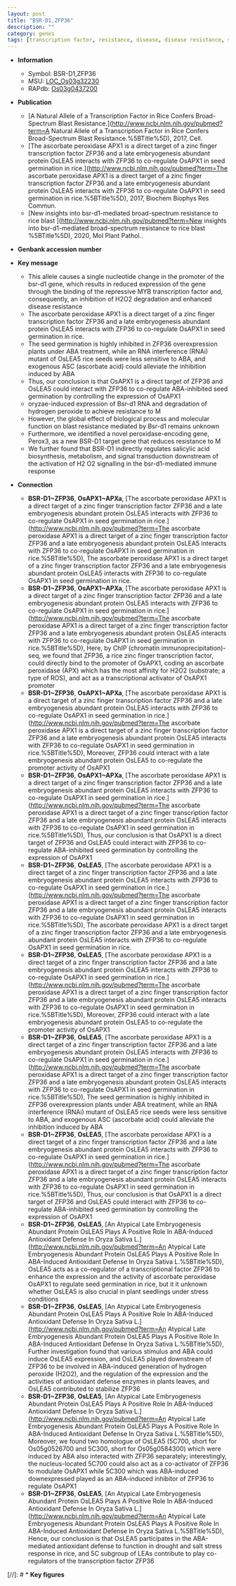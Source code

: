 ```yaml
---
layout: post
title: "BSR-D1,ZFP36"
description: ""
category: genes
tags: [transcription factor, resistance, disease, disease resistance, seed, seed germination,  ABA , zinc, ABA, salicylic acid, blast, immune response, blast resistance, signal transduction]
---
```


* **Information**  
    + Symbol: BSR-D1,ZFP36  
    + MSU: [LOC_Os03g32230](http://rice.plantbiology.msu.edu/cgi-bin/ORF_infopage.cgi?orf=LOC_Os03g32230)  
    + RAPdb: [Os03g0437200](http://rapdb.dna.affrc.go.jp/viewer/gbrowse_details/irgsp1?name=Os03g0437200)  

* **Publication**  
    + [A Natural Allele of a Transcription Factor in Rice Confers Broad-Spectrum Blast Resistance.](http://www.ncbi.nlm.nih.gov/pubmed?term=A Natural Allele of a Transcription Factor in Rice Confers Broad-Spectrum Blast Resistance.%5BTitle%5D), 2017, Cell.
    + [The ascorbate peroxidase APX1 is a direct target of a zinc finger transcription factor ZFP36 and a late embryogenesis abundant protein OsLEA5 interacts with ZFP36 to co-regulate OsAPX1 in seed germination in rice.](http://www.ncbi.nlm.nih.gov/pubmed?term=The ascorbate peroxidase APX1 is a direct target of a zinc finger transcription factor ZFP36 and a late embryogenesis abundant protein OsLEA5 interacts with ZFP36 to co-regulate OsAPX1 in seed germination in rice.%5BTitle%5D), 2017, Biochem Biophys Res Commun.
    + [New insights into bsr-d1-mediated broad-spectrum resistance to rice blast ](http://www.ncbi.nlm.nih.gov/pubmed?term=New insights into bsr-d1-mediated broad-spectrum resistance to rice blast %5BTitle%5D), 2020, Mol Plant Pathol..

* **Genbank accession number**  

* **Key message**  
    + This allele causes a single nucleotide change in the promoter of the bsr-d1 gene, which results in reduced expression of the gene through the binding of the repressive MYB transcription factor and, consequently, an inhibition of H2O2 degradation and enhanced disease resistance
    + The ascorbate peroxidase APX1 is a direct target of a zinc finger transcription factor ZFP36 and a late embryogenesis abundant protein OsLEA5 interacts with ZFP36 to co-regulate OsAPX1 in seed germination in rice.
    + The seed germination is highly inhibited in ZFP36 overexpression plants under ABA treatment, while an RNA interference (RNAi) mutant of OsLEA5 rice seeds were less sensitive to ABA, and exogenous ASC (ascorbate acid) could alleviate the inhibition induced by ABA
    + Thus, our conclusion is that OsAPX1 is a direct target of ZFP36 and OsLEA5 could interact with ZFP36 to co-regulate ABA-inhibited seed germination by controlling the expression of OsAPX1
    + oryzae-induced expression of Bsr-d1 RNA and degradation of hydrogen peroxide to achieve resistance to M
    + However, the global effect of biological process and molecular function on blast resistance mediated by Bsr-d1 remains unknown
    + Furthermore, we identified a novel peroxidase-encoding gene, Perox3, as a new BSR-D1 target gene that reduces resistance to M
    + We further found that BSR-D1 indirectly regulates salicylic acid biosynthesis, metabolism, and signal transduction downstream of the activation of H2 O2 signalling in the bsr-d1-mediated immune response

* **Connection**  
    + __BSR-D1~ZFP36__, __OsAPX1~APXa__, [The ascorbate peroxidase APX1 is a direct target of a zinc finger transcription factor ZFP36 and a late embryogenesis abundant protein OsLEA5 interacts with ZFP36 to co-regulate OsAPX1 in seed germination in rice.](http://www.ncbi.nlm.nih.gov/pubmed?term=The ascorbate peroxidase APX1 is a direct target of a zinc finger transcription factor ZFP36 and a late embryogenesis abundant protein OsLEA5 interacts with ZFP36 to co-regulate OsAPX1 in seed germination in rice.%5BTitle%5D), The ascorbate peroxidase APX1 is a direct target of a zinc finger transcription factor ZFP36 and a late embryogenesis abundant protein OsLEA5 interacts with ZFP36 to co-regulate OsAPX1 in seed germination in rice.
    + __BSR-D1~ZFP36__, __OsAPX1~APXa__, [The ascorbate peroxidase APX1 is a direct target of a zinc finger transcription factor ZFP36 and a late embryogenesis abundant protein OsLEA5 interacts with ZFP36 to co-regulate OsAPX1 in seed germination in rice.](http://www.ncbi.nlm.nih.gov/pubmed?term=The ascorbate peroxidase APX1 is a direct target of a zinc finger transcription factor ZFP36 and a late embryogenesis abundant protein OsLEA5 interacts with ZFP36 to co-regulate OsAPX1 in seed germination in rice.%5BTitle%5D),  Here, by ChIP (chromatin immunoprecipitation)-seq, we found that ZFP36, a rice zinc finger transcription factor, could directly bind to the promoter of OsAPX1, coding an ascorbate peroxidase (APX) which has the most affinity for H2O2 (substrate; a type of ROS), and act as a transcriptional activator of OsAPX1 promoter
    + __BSR-D1~ZFP36__, __OsAPX1~APXa__, [The ascorbate peroxidase APX1 is a direct target of a zinc finger transcription factor ZFP36 and a late embryogenesis abundant protein OsLEA5 interacts with ZFP36 to co-regulate OsAPX1 in seed germination in rice.](http://www.ncbi.nlm.nih.gov/pubmed?term=The ascorbate peroxidase APX1 is a direct target of a zinc finger transcription factor ZFP36 and a late embryogenesis abundant protein OsLEA5 interacts with ZFP36 to co-regulate OsAPX1 in seed germination in rice.%5BTitle%5D),  Moreover, ZFP36 could interact with a late embryogenesis abundant protein OsLEA5 to co-regulate the promoter activity of OsAPX1
    + __BSR-D1~ZFP36__, __OsAPX1~APXa__, [The ascorbate peroxidase APX1 is a direct target of a zinc finger transcription factor ZFP36 and a late embryogenesis abundant protein OsLEA5 interacts with ZFP36 to co-regulate OsAPX1 in seed germination in rice.](http://www.ncbi.nlm.nih.gov/pubmed?term=The ascorbate peroxidase APX1 is a direct target of a zinc finger transcription factor ZFP36 and a late embryogenesis abundant protein OsLEA5 interacts with ZFP36 to co-regulate OsAPX1 in seed germination in rice.%5BTitle%5D),  Thus, our conclusion is that OsAPX1 is a direct target of ZFP36 and OsLEA5 could interact with ZFP36 to co-regulate ABA-inhibited seed germination by controlling the expression of OsAPX1
    + __BSR-D1~ZFP36__, __OsLEA5__, [The ascorbate peroxidase APX1 is a direct target of a zinc finger transcription factor ZFP36 and a late embryogenesis abundant protein OsLEA5 interacts with ZFP36 to co-regulate OsAPX1 in seed germination in rice.](http://www.ncbi.nlm.nih.gov/pubmed?term=The ascorbate peroxidase APX1 is a direct target of a zinc finger transcription factor ZFP36 and a late embryogenesis abundant protein OsLEA5 interacts with ZFP36 to co-regulate OsAPX1 in seed germination in rice.%5BTitle%5D), The ascorbate peroxidase APX1 is a direct target of a zinc finger transcription factor ZFP36 and a late embryogenesis abundant protein OsLEA5 interacts with ZFP36 to co-regulate OsAPX1 in seed germination in rice.
    + __BSR-D1~ZFP36__, __OsLEA5__, [The ascorbate peroxidase APX1 is a direct target of a zinc finger transcription factor ZFP36 and a late embryogenesis abundant protein OsLEA5 interacts with ZFP36 to co-regulate OsAPX1 in seed germination in rice.](http://www.ncbi.nlm.nih.gov/pubmed?term=The ascorbate peroxidase APX1 is a direct target of a zinc finger transcription factor ZFP36 and a late embryogenesis abundant protein OsLEA5 interacts with ZFP36 to co-regulate OsAPX1 in seed germination in rice.%5BTitle%5D),  Moreover, ZFP36 could interact with a late embryogenesis abundant protein OsLEA5 to co-regulate the promoter activity of OsAPX1
    + __BSR-D1~ZFP36__, __OsLEA5__, [The ascorbate peroxidase APX1 is a direct target of a zinc finger transcription factor ZFP36 and a late embryogenesis abundant protein OsLEA5 interacts with ZFP36 to co-regulate OsAPX1 in seed germination in rice.](http://www.ncbi.nlm.nih.gov/pubmed?term=The ascorbate peroxidase APX1 is a direct target of a zinc finger transcription factor ZFP36 and a late embryogenesis abundant protein OsLEA5 interacts with ZFP36 to co-regulate OsAPX1 in seed germination in rice.%5BTitle%5D),  The seed germination is highly inhibited in ZFP36 overexpression plants under ABA treatment, while an RNA interference (RNAi) mutant of OsLEA5 rice seeds were less sensitive to ABA, and exogenous ASC (ascorbate acid) could alleviate the inhibition induced by ABA
    + __BSR-D1~ZFP36__, __OsLEA5__, [The ascorbate peroxidase APX1 is a direct target of a zinc finger transcription factor ZFP36 and a late embryogenesis abundant protein OsLEA5 interacts with ZFP36 to co-regulate OsAPX1 in seed germination in rice.](http://www.ncbi.nlm.nih.gov/pubmed?term=The ascorbate peroxidase APX1 is a direct target of a zinc finger transcription factor ZFP36 and a late embryogenesis abundant protein OsLEA5 interacts with ZFP36 to co-regulate OsAPX1 in seed germination in rice.%5BTitle%5D),  Thus, our conclusion is that OsAPX1 is a direct target of ZFP36 and OsLEA5 could interact with ZFP36 to co-regulate ABA-inhibited seed germination by controlling the expression of OsAPX1
    + __BSR-D1~ZFP36__, __OsLEA5__, [An Atypical Late Embryogenesis Abundant Protein OsLEA5 Plays A Positive Role In ABA-Induced Antioxidant Defense In Oryza Sativa L.](http://www.ncbi.nlm.nih.gov/pubmed?term=An Atypical Late Embryogenesis Abundant Protein OsLEA5 Plays A Positive Role In ABA-Induced Antioxidant Defense In Oryza Sativa L.%5BTitle%5D), OsLEA5 acts as a co-regulator of a transcriptional factor ZFP36 to enhance the expression and the activity of ascorbate peroxidase OsAPX1 to regulate seed germination in rice, but it it unknown whether OsLEA5 is also crucial in plant seedlings under stress conditions
    + __BSR-D1~ZFP36__, __OsLEA5__, [An Atypical Late Embryogenesis Abundant Protein OsLEA5 Plays A Positive Role In ABA-Induced Antioxidant Defense In Oryza Sativa L.](http://www.ncbi.nlm.nih.gov/pubmed?term=An Atypical Late Embryogenesis Abundant Protein OsLEA5 Plays A Positive Role In ABA-Induced Antioxidant Defense In Oryza Sativa L.%5BTitle%5D),  Further investigation found that various stimulus and ABA could induce OsLEA5 expression, and OsLEA5 played downstream of ZFP36 to be involved in ABA-induced generation of hydrogen peroxide (H2O2), and the regulation of the expression and the activities of antioxidant defense enzymes in plants leaves, and OsLEA5 contributed to stabilize ZFP36
    + __BSR-D1~ZFP36__, __OsLEA5__, [An Atypical Late Embryogenesis Abundant Protein OsLEA5 Plays A Positive Role In ABA-Induced Antioxidant Defense In Oryza Sativa L.](http://www.ncbi.nlm.nih.gov/pubmed?term=An Atypical Late Embryogenesis Abundant Protein OsLEA5 Plays A Positive Role In ABA-Induced Antioxidant Defense In Oryza Sativa L.%5BTitle%5D),  Moreover, we found two homologue of OsLEA5 (5C700, short for Os05g0526700 and 5C300, short for Os05g0584300) which were induced by ABA also interacted with ZFP36 separately; interestingly, the nucleus-located 5C700 could also act as a co-activator of ZFP36 to modulate OsAPX1 while 5C300 which was ABA-induced downexpressed played as an ABA-induced inhibitor of ZFP36 to regulate OsAPX1
    + __BSR-D1~ZFP36__, __OsLEA5__, [An Atypical Late Embryogenesis Abundant Protein OsLEA5 Plays A Positive Role In ABA-Induced Antioxidant Defense In Oryza Sativa L.](http://www.ncbi.nlm.nih.gov/pubmed?term=An Atypical Late Embryogenesis Abundant Protein OsLEA5 Plays A Positive Role In ABA-Induced Antioxidant Defense In Oryza Sativa L.%5BTitle%5D),  Hence, our conclusion is that OsLEA5 participates in the ABA-mediated antioxidant defense to function in drought and salt stress response in rice, and 5C subgroup of LEAs contribute to play co-regulators of the transcription factor ZFP36

[//]: # * **Key figures**  


